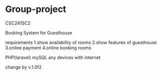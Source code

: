 # Group-project
CSC241SC2

Booking System for Guesthouse 

requirements
1.show availability of rooms
2.show features of guesthouse
3.online payment
4.online booking rooms


PHP(laravel)
mySQL
any devices with internet


















change by v.1.0f2